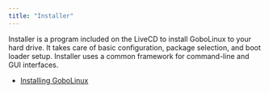 ```yaml
---
title: "Installer"
---
```


Installer is a program included on the LiveCD to install GoboLinux to
your hard drive. It takes care of basic configuration, package
selection, and boot loader setup. Installer uses a common framework for
command-line and GUI interfaces.

- [Installing GoboLinux](/Overview/Installing-Gobolinux/)

